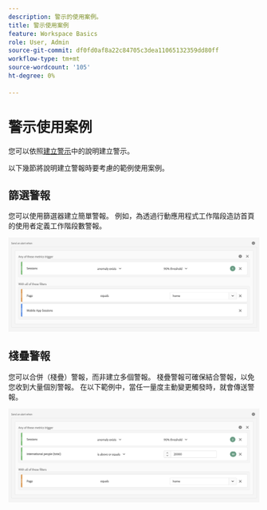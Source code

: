 ```yaml
---
description: 警示的使用案例。
title: 警示使用案例
feature: Workspace Basics
role: User, Admin
source-git-commit: df0fd0af8a22c84705c3dea11065132359dd80ff
workflow-type: tm+mt
source-wordcount: '105'
ht-degree: 0%

---
```


# 警示使用案例

您可以依照[建立警示](/help/components/c-intelligent-alerts/alert-builder.md)中的說明建立警示。

以下幾節將說明建立警報時要考慮的範例使用案例。

## 篩選警報

您可以使用篩選器建立簡單警報。 例如，為透過行動應用程式工作階段造訪首頁的使用者定義工作階段數警報。


![](assets/alerts-example1.png)



## 棧疊警報

您可以合併（棧疊）警報，而非建立多個警報。 棧疊警報可確保結合警報，以免您收到大量個別警報。 在以下範例中，當任一量度主動變更觸發時，就會傳送警報。

![](assets/alerts-example2.png)
